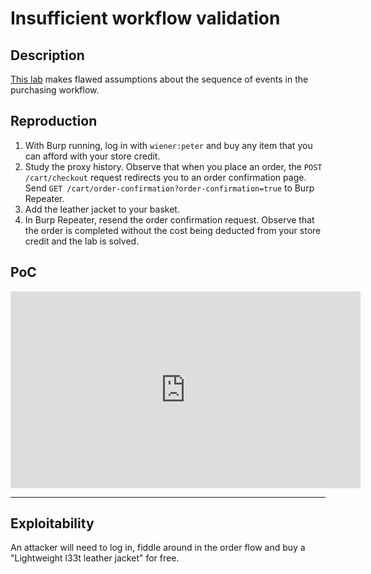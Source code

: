 # Insufficient workflow validation

## Description

[This lab](https://portswigger.net/web-security/logic-flaws/examples/lab-logic-flaws-insufficient-workflow-validation) makes flawed assumptions about the sequence of events in the purchasing workflow. 

## Reproduction

1. With Burp running, log in with `wiener:peter` and buy any item that you can afford with your store credit.
2. Study the proxy history. Observe that when you place an order, the `POST /cart/checkout` request redirects you to an order confirmation page. Send `GET /cart/order-confirmation?order-confirmation=true` to Burp Repeater.
3. Add the leather jacket to your basket.
4. In Burp Repeater, resend the order confirmation request. Observe that the order is completed without the cost being deducted from your store credit and the lab is solved.

## PoC

<iframe title="Insufficient workflow validation" src="https://tube.spdns.org/videos/embed/39395af5-9be3-4ab0-ab85-5854c44244e3" allowfullscreen="" sandbox="allow-same-origin allow-scripts allow-popups" width="560" height="315" frameborder="0"></iframe>

----

## Exploitability

An attacker will need to log in, fiddle around in the order flow and buy a "Lightweight l33t leather jacket" for free.
